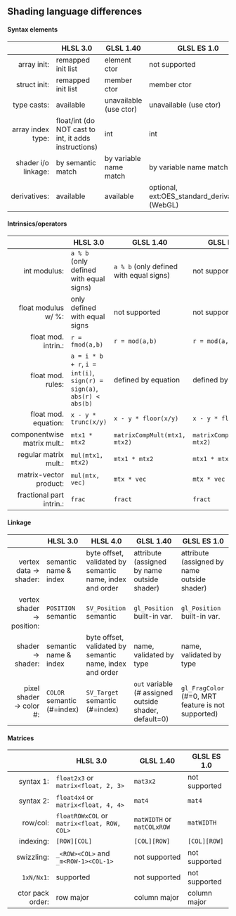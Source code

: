 ## Shading language differences

#### Syntax elements

|                     | HLSL 3.0 | GLSL 1.40 | GLSL ES 1.0 |
| ------------------: | -------- | --------- | ----------- |
|         array init: | remapped init list | element ctor | not supported |
|        struct init: | remapped init list | member ctor | member ctor |
|         type casts: | available | unavailable (use ctor) | unavailable (use ctor) |
|   array index type: | float/int (do NOT cast to int, it adds instructions) | int | int |
| shader i/o linkage: | by semantic match | by variable name match | by variable name match |
|        derivatives: | available | available | optional, ext:OES_standard_derivatives (WebGL) |

#### Intrinsics/operators

|                             | HLSL 3.0 | GLSL 1.40 | GLSL ES 1.0 |
| --------------------------: | -------- | --------- | ----------- |
|                int modulus: | `a % b` (only defined with equal signs) | `a % b` (only defined with equal signs) | not supported |
|         float modulus w/ %: | only defined with equal signs | not supported | not supported |
|         float mod. intrin.: | `r = fmod(a,b)` | `r = mod(a,b)` | `r = mod(a,b)` |
|           float mod. rules: | `a = i * b + r`, `i = int(i)`, `sign(r) = sign(a)`, `abs(r) < abs(b)` | defined by equation | defined by equation |
|        float mod. equation: | `x - y * trunc(x/y)` | `x - y * floor(x/y)` | `x - y * floor(x/y)` |
| componentwise matrix mult.: | `mtx1 * mtx2` | `matrixCompMult(mtx1, mtx2)` | `matrixCompMult(mtx1, mtx2)` |
|       regular matrix mult.: | `mul(mtx1, mtx2)` | `mtx1 * mtx2` | `mtx1 * mtx2` |
|      matrix-vector product: | `mul(mtx, vec)` | `mtx * vec` | `mtx * vec` |
|    fractional part intrin.: | `frac` | `fract` | `fract` |

#### Linkage

|                             | HLSL 3.0 | HLSL 4.0 | GLSL 1.40 | GLSL ES 1.0 |
| --------------------------: | -------- | -------- | --------- | ----------- |
|      vertex data -> shader: | semantic name & index | byte offset, validated by semantic name, index and order | attribute (assigned by name outside shader) | attribute (assigned by name outside shader) |
|  vertex shader -> position: | `POSITION` semantic | `SV_Position` semantic | `gl_Position` built-in var. | `gl_Position` built-in var. |
|           shader -> shader: | semantic name & index | byte offset, validated by semantic name, index and order | name, validated by type | name, validated by type |
|    pixel shader -> color #: | `COLOR` semantic (#=index) | `SV_Target` semantic (#=index) | `out` variable (# assigned outside shader, default=0) | `gl_FragColor` (#=0, MRT feature is not supported) |

#### Matrices

|            | HLSL 3.0 | GLSL 1.40 | GLSL ES 1.0 |
| ---------: | -------- | --------- | ----------- |
|  syntax 1: | `float2x3` or `matrix<float, 2, 3>` | `mat3x2` | not supported |
|  syntax 2: | `float4x4` or `matrix<float, 4, 4>` | `mat4` | `mat4` |
|   row/col: | `floatROWxCOL` or `matrix<float, ROW, COL>` | `matWIDTH` or `matCOLxROW` | `matWIDTH` |
|  indexing: | `[ROW][COL]` | `[COL][ROW]` | `[COL][ROW]` |
| swizzling: | `_<ROW><COL>` and `_m<ROW-1><COL-1>` | not supported | not supported |
| `1xN/Nx1`: | supported | not supported | not supported |
| ctor pack order: | row major | column major | column major |

